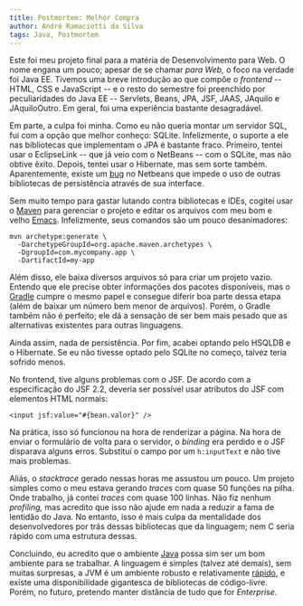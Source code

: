 ```yaml
---
title: Postmortem: Melhor Compra
author: André Ramaciotti da Silva
tags: Java, Postmortem
---
```

Este foi meu projeto final para a matéria de Desenvolvimento para Web.  O nome
engana um pouco; apesar de se chamar *para Web,* o foco na verdade foi Java EE.
Tivemos uma breve introdução ao que compõe o *frontend* -- HTML, CSS e
JavaScript -- e o resto do semestre foi preenchido por peculiaridades do Java EE
-- Servlets, Beans, JPA, JSF, JAAS, JAquilo e JAquiloOutro. Em geral, foi uma
experiência bastante desagradável.

Em parte, a culpa foi minha.  Como eu não queria montar um servidor SQL, fui com
a opção que melhor conheço: SQLite.  Infelizmente, o suporte a ele nas
bibliotecas que implementam o JPA é bastante fraco.  Primeiro, tentei usar o
EclipseLink -- que já veio com o NetBeans -- com o SQLite, mas não obtive êxito.
Depois, tentei usar o Hibernate, mas sem sorte também.  Aparentemente, existe um
[bug][B] no Netbeans que impede o uso de outras bibliotecas de persistência
através de sua interface.

[B]: https://netbeans.org/bugzilla/show_bug.cgi?id=171973

Sem muito tempo para gastar lutando contra bibliotecas e IDEs, cogitei usar o
[Maven][M] para gerenciar o projeto e editar os arquivos com meu bom e velho
[Emacs][E].  Infelizmente, seus comandos são um pouco desanimadores:

[M]: http://maven.apache.org/
[E]: https://www.gnu.org/software/emacs

~~~~{.sh}
mvn archetype:generate \
  -DarchetypeGroupId=org.apache.maven.archetypes \
  -DgroupId=com.mycompany.app \
  -DartifactId=my-app
~~~~

Além disso, ele baixa diversos arquivos só para criar um projeto vazio.  Entendo
que ele precise obter informações dos pacotes disponíveis, mas o [Gradle][G]
cumpre o mesmo papel e consegue diferir boa parte dessa etapa (além de baixar um
número bem menor de arquivos).  Porém, o Gradle também não é perfeito; ele dá a
sensação de ser bem mais pesado que as alternativas existentes para outras
linguagens.

[G]: http://www.gradle.org/

Ainda assim, nada de persistência.  Por fim, acabei optando pelo HSQLDB e o
Hibernate.  Se eu não tivesse optado pelo SQLite no começo, talvez teria sofrido
menos.

No frontend, tive alguns problemas com o JSF.  De acordo com a especificação do
JSF 2.2, deveria ser possível usar atributos do JSF com elementos HTML normais:

~~~~{.html}
<input jsf:value="#{bean.valor}" />
~~~~

Na prática, isso só funcionou na hora de renderizar a página.  Na hora de enviar
o formulário de volta para o servidor, o *binding* era perdido e o JSF disparava
alguns erros.  Substituí o campo por um `h:inputText` e não tive mais problemas.

Aliás, o *stacktrace* gerado nessas horas me assustou um pouco.  Um projeto
simples como o meu estava gerando *traces* com quase 50 funções na pilha.  Onde
trabalho, já contei *traces* com quase 100 linhas.  Não fiz nenhum *profiling,*
mas acredito que isso não ajude em nada a reduzir a fama de lentidão do Java.
No entanto, isso é mais culpa da mentalidade dos desenvolvedores por trás dessas
bibliotecas que da linguagem;  nem C seria rápido com uma estrutura dessas.

Concluindo, eu acredito que o ambiente [Java][MJ] possa sim ser um bom ambiente
para se trabalhar.  A linguagem é simples (talvez até demais), sem muitas
surpresas, a JVM é um ambiente robusto e relativamente [rápido][BG], e existe
uma disponibilidade gigantesca de bibliotecas de código-livre.  Porém, no
futuro, pretendo manter distância de tudo que for *Enterprise.*

[MJ]: http://blog.paralleluniverse.co/2014/05/01/modern-java/
[BG]: http://benchmarksgame.alioth.debian.org/u64/java.php
